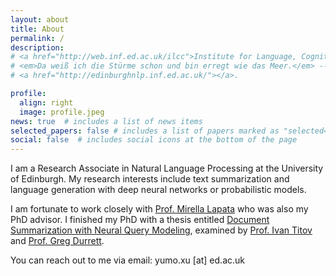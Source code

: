 ```yaml
---
layout: about
title: About
permalink: /
description: 
# <a href="http://web.inf.ed.ac.uk/ilcc">Institute for Language, Cognition and Computation</a> • <a href="https://www.ed.ac.uk/informatics"> School of Informatics</a> • <a href="https://www.ed.ac.uk">University of Edinburgh</a>
# <em>Da weiß ich die Stürme schon und bin erregt wie das Meer.</em> -- <em>Vorgefühl</em>, Rainer Maria Rilke
# <a href="http://edinburghnlp.inf.ed.ac.uk/"></a>. 

profile:
  align: right
  image: profile.jpeg
news: true  # includes a list of news items
selected_papers: false # includes a list of papers marked as "selected={true}"
social: false  # includes social icons at the bottom of the page
---
```


I am a Research Associate in Natural Language Processing at the University of Edinburgh. 
My research interests include text summarization and language generation with deep neural networks or probabilistic models. 
<!-- My long-term research goal is to evolve the machine to interact with people naturally and assist people effectively, 
with minimal human guidance. -->

I am fortunate to work closely with [Prof. Mirella Lapata](http://homepages.inf.ed.ac.uk/mlap/) who was also my PhD advisor. 
I finished my PhD with a thesis entitled [Document Summarization with Neural Query Modeling](https://era.ed.ac.uk/handle/1842/39624), 
examined by [Prof. Ivan Titov](http://ivan-titov.org/) and [Prof. Greg Durrett](https://www.cs.utexas.edu/~gdurrett/).

You can reach out to me via email: yumo.xu [at] ed.ac.uk